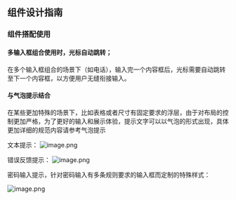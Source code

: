 ## 组件设计指南


### 组件搭配使用
#### 多输入框组合使用时，光标自动跳转；
在多个输入框组合的场景下（如电话），输入完一个内容框后，光标需要自动跳转至下一个内容框，以方便用户无缝衔接输入。

#### 与气泡提示结合
在某些更加特殊的场景下，比如表格或者尺寸有固定要求的浮层，由于对布局的控制更加严格，为了更好的输入和展示体验，提示文字可以以气泡的形式出现，具体更加详细的规范内容请参考气泡提示

文本提示：
<img src="/uploads/1097EAEC149E4D3A81B3B13C692646DC/image.png" alt="image.png" />


错误反馈提示：
<img src="/uploads/4E4446C4BB9D4FBC8F6E077DA08E3AA5/image.png" alt="image.png" />


密码输入提示，针对密码输入有多条规则要求的输入框而定制的特殊样式：

<img src="/uploads/0670EDA9C953424BB6B9B2AD7E65AD36/image.png" alt="image.png" />
